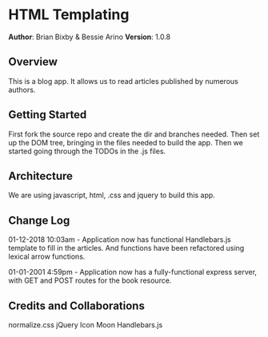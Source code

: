 
# HTML Templating

**Author**: Brian Bixby & Bessie Arino
**Version**: 1.0.8

## Overview
This is a blog app. It allows us to read articles published by numerous authors.

## Getting Started
First  fork the source repo and create the dir and branches needed. 
Then set up the DOM tree, bringing in the files needed to build the app. 
Then we started going through the TODOs in the .js files.

## Architecture
We are using javascript, html, .css and jquery to build this app.

## Change Log

01-12-2018 10:03am - Application now has functional Handlebars.js template to fill in the articles. And functions have been refactored using lexical arrow functions.

01-01-2001 4:59pm - Application now has a fully-functional express server, with GET and POST routes for the book resource.

## Credits and Collaborations
normalize.css
jQuery
Icon Moon
Handlebars.js